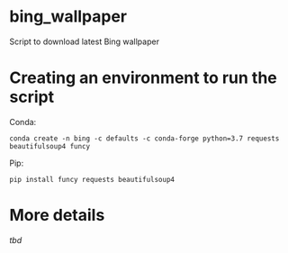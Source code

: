 bing_wallpaper
==============

Script to download latest Bing wallpaper

Creating an environment to run the script
==========

Conda:
```
conda create -n bing -c defaults -c conda-forge python=3.7 requests beautifulsoup4 funcy
```

Pip:
```
pip install funcy requests beautifulsoup4
```

More details
========
_tbd_
